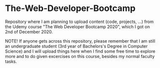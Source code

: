 # The-Web-Developer-Bootcamp
Repository where I am planning to upload content (code, projects, ...) from the Udemy course "The Web Developer Bootcamp 2020", which I got on 2nd of December 2020.

NOTE!
If anyone gets across this repository, please remember that I am still an undergraduate student (3rd year of Bachelors's Degree in Computer Science) and I will upload things here when I find some free time to explore more and to do given excercises on this course, besides my normal faculty tasks.

